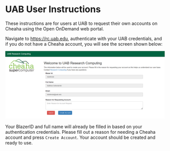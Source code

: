 # UAB User Instructions

These instructions are for users at UAB to request their own accounts on Cheaha using the Open OnDemand web portal.

Navigate to <https://rc.uab.edu>, authenticate with your UAB credentials, and if you do not have a Cheaha account, you will see the screen shown below:

   !["UAB Self Register screen"](images/uab_self_register.png)

Your BlazerID and full name will already be filled in based on your authentication credentials. Please fill out a reason for needing a Cheaha account and press `Create Account`. Your account should be created and ready to use.
